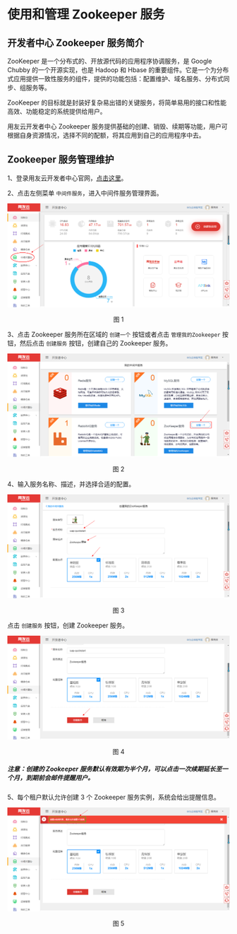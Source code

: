 # 使用和管理 Zookeeper 服务

## 开发者中心 Zookeeper 服务简介 

ZooKeeper 是一个分布式的、开放源代码的应用程序协调服务，是 Google Chubby 的一个开源实现，也是 Hadoop 和 Hbase 的重要组件。它是一个为分布式应用提供一致性服务的组件，提供的功能包括：配置维护、域名服务、分布式同步、组服务等。

ZooKeeper 的目标就是封装好复杂易出错的关键服务，将简单易用的接口和性能高效、功能稳定的系统提供给用户。

用友云开发者中心 Zookeeper 服务提供基础的创建、销毁、续期等功能，用户可根据自身资源情况，选择不同的配额，将其应用到自己的应用程序中去。

## Zookeeper 服务管理维护 

1、登录用友云开发者中心官网，[点击这里](https://developer.yonyoucloud.com)。

2、点击左侧菜单 `中间件服务`，进入中间件服务管理界面。
<div align=center>
<img src="/articles/cloud/3-/images/middleware.png"/>
</div>
<p align="center">图 1</p>

3、点击 Zookeeper 服务所在区域的 `创建一个` 按钮或者点击 `管理我的Zookeeper` 按钮，然后点击 `创建服务` 按钮，创建自己的 Zookeeper 服务。
<div align=center>
<img src="/articles/cloud/3-/images/zookeeper/zookeeper_1.png"/>
</div>
<p align="center">图 2</p>

4、输入服务名称、描述，并选择合适的配置。
<div align=center>
<img src="/articles/cloud/3-/images/zookeeper/zookeeper_2.png"/>
</div>
<p align="center">图 3</p>

点击 `创建服务` 按钮，创建 Zookeeper 服务。
<div align=center>
<img src="/articles/cloud/3-/images/zookeeper/zookeeper_3.png"/>
</div>
<p align="center">图 4</p>

##### 注意：创建的 Zookeeper 服务默认有效期为半个月，可以点击一次续期延长至一个月，到期前会邮件提醒用户。

5、每个租户默认允许创建 3 个 Zookeeper 服务实例，系统会给出提醒信息。
<div align=center>
<img src="/articles/cloud/3-/images/zookeeper/zookeeper_4.png"/>
</div>
<p align="center">图 5</p>